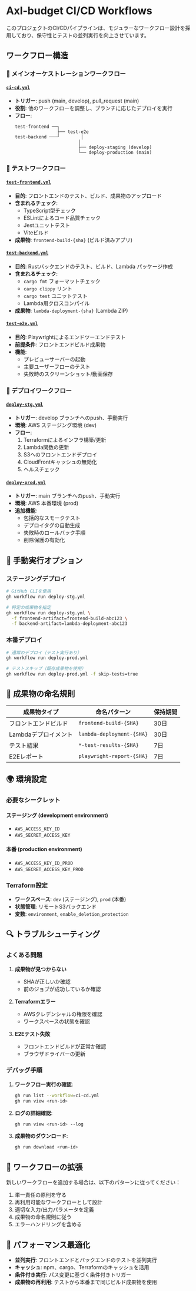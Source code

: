# AxI-budget CI/CD Workflows

このプロジェクトのCI/CDパイプラインは、モジュラーなワークフロー設計を採用しており、保守性とテストの並列実行を向上させています。

## ワークフロー構造

### 🔄 メインオーケストレーションワークフロー

#### [`ci-cd.yml`](.github/workflows/ci-cd.yml)
- **トリガー**: push (main, develop), pull_request (main)
- **役割**: 他のワークフローを調整し、ブランチに応じたデプロイを実行
- **フロー**:
  ```
  test-frontend ──┐
                  ├── test-e2e
  test-backend ───┘        │
                          │
                          ├── deploy-staging (develop)
                          └── deploy-production (main)
  ```

### 🧪 テストワークフロー

#### [`test-frontend.yml`](.github/workflows/test-frontend.yml)
- **目的**: フロントエンドのテスト、ビルド、成果物のアップロード
- **含まれるチェック**:
  - TypeScript型チェック
  - ESLintによるコード品質チェック
  - Jestユニットテスト
  - Viteビルド
- **成果物**: `frontend-build-{sha}` (ビルド済みアプリ)

#### [`test-backend.yml`](.github/workflows/test-backend.yml)
- **目的**: Rustバックエンドのテスト、ビルド、Lambda パッケージ作成
- **含まれるチェック**:
  - `cargo fmt` フォーマットチェック
  - `cargo clippy` リント
  - `cargo test` ユニットテスト
  - Lambda用クロスコンパイル
- **成果物**: `lambda-deployment-{sha}` (Lambda ZIP)

#### [`test-e2e.yml`](.github/workflows/test-e2e.yml)
- **目的**: Playwrightによるエンドツーエンドテスト
- **前提条件**: フロントエンドビルド成果物
- **機能**:
  - プレビューサーバーの起動
  - 主要ユーザーフローのテスト
  - 失敗時のスクリーンショット/動画保存

### 🚀 デプロイワークフロー

#### [`deploy-stg.yml`](.github/workflows/deploy-stg.yml)
- **トリガー**: develop ブランチへのpush、手動実行
- **環境**: AWS ステージング環境 (dev)
- **フロー**:
  1. Terraformによるインフラ構築/更新
  2. Lambda関数の更新
  3. S3へのフロントエンドデプロイ
  4. CloudFrontキャッシュの無効化
  5. ヘルスチェック

#### [`deploy-prod.yml`](.github/workflows/deploy-prod.yml)
- **トリガー**: main ブランチへのpush、手動実行
- **環境**: AWS 本番環境 (prod)
- **追加機能**:
  - 包括的なスモークテスト
  - デプロイタグの自動生成
  - 失敗時のロールバック手順
  - 削除保護の有効化

## 🔧 手動実行オプション

### ステージングデプロイ
```bash
# GitHub CLIを使用
gh workflow run deploy-stg.yml

# 特定の成果物を指定
gh workflow run deploy-stg.yml \
  -f frontend-artifact=frontend-build-abc123 \
  -f backend-artifact=lambda-deployment-abc123
```

### 本番デプロイ
```bash
# 通常のデプロイ（テスト実行あり）
gh workflow run deploy-prod.yml

# テストスキップ（既存成果物を使用）
gh workflow run deploy-prod.yml -f skip-tests=true
```

## 📁 成果物の命名規則

| 成果物タイプ | 命名パターン | 保持期間 |
|------------|-------------|---------|
| フロントエンドビルド | `frontend-build-{SHA}` | 30日 |
| Lambdaデプロイメント | `lambda-deployment-{SHA}` | 30日 |
| テスト結果 | `*-test-results-{SHA}` | 7日 |
| E2Eレポート | `playwright-report-{SHA}` | 7日 |

## 🌍 環境設定

### 必要なシークレット

#### ステージング (development environment)
- `AWS_ACCESS_KEY_ID`
- `AWS_SECRET_ACCESS_KEY`

#### 本番 (production environment)
- `AWS_ACCESS_KEY_ID_PROD`
- `AWS_SECRET_ACCESS_KEY_PROD`

### Terraform設定
- **ワークスペース**: `dev` (ステージング), `prod` (本番)
- **状態管理**: リモートS3バックエンド
- **変数**: `environment`, `enable_deletion_protection`

## 🔍 トラブルシューティング

### よくある問題

1. **成果物が見つからない**
   - SHAが正しいか確認
   - 前のジョブが成功しているか確認

2. **Terraformエラー**
   - AWSクレデンシャルの権限を確認
   - ワークスペースの状態を確認

3. **E2Eテスト失敗**
   - フロントエンドビルドが正常か確認
   - ブラウザドライバーの更新

### デバッグ手順

1. **ワークフロー実行の確認**:
   ```bash
   gh run list --workflow=ci-cd.yml
   gh run view <run-id>
   ```

2. **ログの詳細確認**:
   ```bash
   gh run view <run-id> --log
   ```

3. **成果物のダウンロード**:
   ```bash
   gh run download <run-id>
   ```

## 🚀 ワークフローの拡張

新しいワークフローを追加する場合は、以下のパターンに従ってください：

1. 単一責任の原則を守る
2. 再利用可能なワークフローとして設計
3. 適切な入力/出力パラメータを定義
4. 成果物の命名規則に従う
5. エラーハンドリングを含める

## 📝 パフォーマンス最適化

- **並列実行**: フロントエンドとバックエンドのテストを並列実行
- **キャッシュ**: npm、cargo、Terraformのキャッシュを活用
- **条件付き実行**: パス変更に基づく条件付きトリガー
- **成果物の再利用**: テストから本番まで同じビルド成果物を使用
